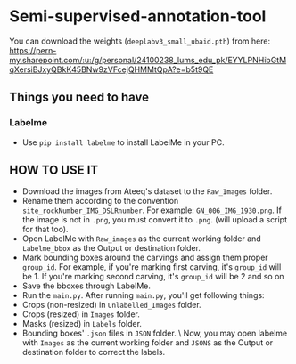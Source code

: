# Semi-supervised-annotation-tool

You can download the weights (`deeplabv3_small_ubaid.pth`) from here: https://pern-my.sharepoint.com/:u:/g/personal/24100238_lums_edu_pk/EYYLPNHibGtMqXersiBJxyQBkK45BNw9zVFcejQHMMtQpA?e=b5t9QE

## Things you need to have
### Labelme
- Use `pip install labelme` to install LabelMe in your PC.


## HOW TO USE IT
- Download the images from Ateeq's dataset to the `Raw_Images` folder. 
- Rename them according to the convention `site_rockNumber_IMG_DSLRnumber`. For example: `GN_006_IMG_1930.png`. If the image is not in `.png`, you must convert it to `.png`. (will upload a script for that too).
- Open LabelMe with `Raw_images` as the current working folder and `Labelme_bbox` as the Output or destination folder.
- Mark bounding boxes around the carvings and assign them proper `group_id`. For example, if you're marking first carving, it's `group_id` will be 1. If you're marking second carving, it's `group_id` will be 2 and so on
- Save the bboxes through LabelMe.
- Run the `main.py`.
After running `main.py`, you'll get following things:
- Crops (non-resized) in `Unlabelled_Images` folder.
- Crops (resized) in `Images` folder.
- Masks (resized) in `Labels` folder.
- Bounding boxes' `.json` files in `JSON` folder.
\\
Now, you may open labelme with `Images` as the current working folder and `JSONS` as the Output or destination folder to correct the labels.
